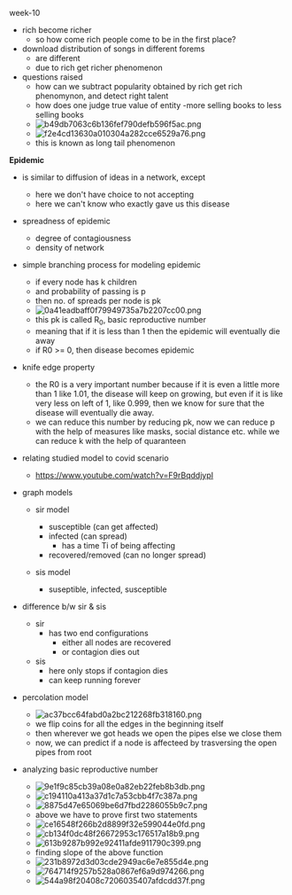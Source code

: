 week-10

- rich become richer
	- so how come rich people come to be in the first place?
- download distribution of songs in different forems 
	- are different
	- due to rich get richer phenomenon
- questions raised
	- how can we subtract popularity obtained by rich get rich phenomynon, and detect right talent
	- how does one judge true value of entity
-more selling books to less selling books
	-  ![b49db7063c6b136fef790defb596f5ac.png](./_resources/62885d7590b349f393f96617e2fcd7f1.png)
	- ![f2e4cd13630a010304a282cce6529a76.png](./_resources/ba732f047d2e48ffa7533a756d779659.png)
	- this is known as long tail phenomenon
	
**Epidemic**
- is similar to diffusion of ideas in a network, except
	- here we don't have choice to not accepting
	- here we can't know who exactly gave us this disease

- spreadness of epidemic
	- degree of contagiousness
	- density of network
- simple branching process for modeling epidemic
	- if every node has k children
	- and probability of passing is p
	- then no. of spreads per node is pk
	- ![0a41eadbaff0f79949735a7b2207cc00.png](./_resources/0c59f74a3928435e8275a2074a959979.png)
	- this pk is called R<sub>0</sub>, basic reproductive number
	- meaning that if it is less than 1 then the epidemic will eventually die away
	- if R0 >= 0, then disease becomes epidemic

- knife edge property
	- the R0 is a very important number because if it is even a little more than 1 like 1.01, the disease will keep on growing, but even if it is like very less on left of 1, like 0.999, then we know for sure that the disease will eventually die away.
	- we can reduce this number by reducing pk, now we can reduce p with the help of measures like masks, social distance etc. while we can reduce k with the help of quaranteen

- relating studied model to covid scenario
	- https://www.youtube.com/watch?v=F9rBqddjypI

- graph models

	- sir model
		- susceptible (can get affected)
		- infected (can spread)
			- has a time Ti of being affecting
		- recovered/removed (can no longer spread)

	- sis model 
		- suseptible, infected, susceptible



- difference b/w sir & sis
	- sir
		- has two end configurations
			- either all nodes are recovered
			- or contagion dies out
	- sis
		- here only stops if contagion dies
		- can keep running forever
- percolation model
	- ![ac37bcc64fabd0a2bc212268fb318160.png](./_resources/1b03aaa54ad24253af3baf7a470e6654.png)
	- we flip coins for all the edges in the beginning itself
	- then wherever we got heads we open the pipes else we close them
	- now, we can predict if a node is affecteed by trasversing the open pipes from root

- analyzing basic reproductive number
	- ![9e1f9c85cb39a08e0a82eb22feb8b3db.png](./_resources/85556680b23745c1aed8351397072094.png)
	- ![c194110a413a37d1c7a53cbb4f7c387a.png](./_resources/4a420f0fac664d3ba78b221f2e8e341b.png)
	- ![8875d47e65069be6d7fbd2286055b9c7.png](./_resources/ec48e3130de04746bb1a39c508f6ebff.png)
	- above we have to prove first two statements
	- ![ce16548f266b2d8899f32e599044e0fd.png](./_resources/cf5003ebdbc44d2aa2bcadb1a92c4afc.png)
	- ![cb134f0dc48f26672953c176517a18b9.png](./_resources/a4974d6a392a413bb6355e3973f8d3b8.png)
	- ![613b9287b992e92411afde911790c399.png](./_resources/f789fa7f0c6640bdb0a506cab76bfeb6.png)
	- finding slope of the above function
	- ![231b8972d3d03cde2949ac6e7e855d4e.png](./_resources/511bd83007dc49d8bf5f86f7bb439747.png)
	- ![764714f9257b528a0867ef6a9d974266.png](./_resources/a44fa28a4b66461ba2ef8d06d4117d48.png)
	- ![544a98f20408c7206035407afdcdd37f.png](./_resources/9fe5edcdec0f4ac4b4e255b5211bd019.png)